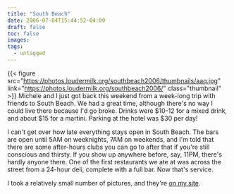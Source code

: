 ```yaml
---
title: "South Beach"
date: 2006-07-04T15:44:52-04:00
draft: false
toc: false
images:
tags:
  - untagged
---
```

{{< figure src="https://photos.loudermilk.org/southbeach2006/thumbnails/aaq.jpg"
           link="https://photos.loudermilk.org/southbeach2006/" class="thumbnail" >}}
Michele and I just got back this weekend from a week-long trip with friends to South Beach. We had a great time, although there's no way I could live there because I'd go broke. Drinks were $10-12 for a mixed drink, and about $15 for a martini. Parking at the hotel was $30 per day!



I can't get over how late everything stays open in South Beach. The bars are open until 5AM on weeknights, 7AM on weekends, and I'm told that there are some after-hours clubs you can go to after that if you're still conscious and thirsty. If you show up anywhere before, say, 11PM, there's hardly anyone there. One of the first restaurants we ate at was across the street from a 24-hour deli, complete with a full bar. Now that's service.



I took a relatively small number of pictures, and they're [on my site](https://photos.loudermilk.org/southbeach2006/).
